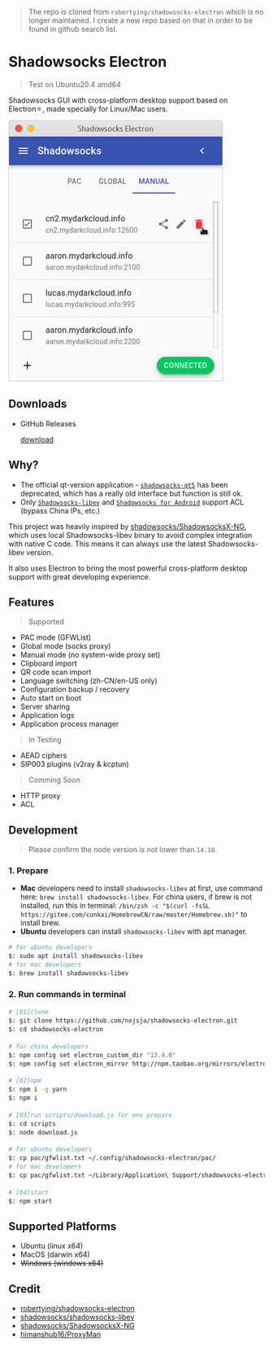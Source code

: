 > The repo is cloned from `robertying/shadowsocks-electron` which is no longer maintained. I create a new repo based on that in order to be found in github search list.

# Shadowsocks Electron
> Test on Ubuntu20.4 amd64

Shadowsocks GUI with cross-platform desktop support based on Electron⚛️, made specially for Linux/Mac users.

![screenshot](./assets/screenshot.png)

## Downloads

- GitHub Releases

  [download](https://github.com/nojsja/shadowsocks-electron/releases/latest)

## Why?

- The official qt-version application - [`shadowsocks-qt5`](https://github.com/shadowsocks/shadowsocks-qt5) has been deprecated, which has a really old interface but function is still ok.
- Only [`Shadowsocks-libev`](https://github.com/shadowsocks/shadowsocks-libev) and [`Shadowsocks for Android`](https://github.com/shadowsocks/shadowsocks-android) support ACL (bypass China IPs, etc.)

 This project was heavily inspired by [shadowsocks/ShadowsocksX-NG](https://github.com/shadowsocks/ShadowsocksX-NG), which uses local Shadowsocks-libev binary to avoid complex integration with native C code. This means it can always use the latest Shadowsocks-libev version.

It also uses Electron to bring the most powerful cross-platform desktop support with great developing experience.

## Features

> Supported

- PAC mode (GFWList)
- Global mode (socks proxy)
- Manual mode (no system-wide proxy set)
- Clipboard import
- QR code scan import
- Language switching (zh-CN/en-US only)
- Configuration backup / recovery
- Auto start on boot
- Server sharing
- Application logs
- Application process manager

> In Testing

- AEAD ciphers
- SIP003 plugins (v2ray & kcptun)

> Comming Soon

- HTTP proxy
- ACL

## Development

>Please confirm the node version is not lower than `14.18`.

### 1. Prepare

- __Mac__ developers need to install `shadowsocks-libev` at first, use command here: `brew install shadowsocks-libev`. For china users, if brew is not installed, run this in terminal: `/bin/zsh -c "$(curl -fsSL https://gitee.com/cunkai/HomebrewCN/raw/master/Homebrew.sh)"` to install brew.
- __Ubuntu__ developers can install `shadowsocks-libev` with apt manager.

```bash
# for ubuntu developers
$: sudo apt install shadowsocks-libev
# for mac developers
$: brew install shadowsocks-libev
```

### 2. Run commands in terminal

```bash
# [01]clone
$: git clone https://github.com/nojsja/shadowsocks-electron.git
$: cd shadowsocks-electron

# for china developers
$: npm config set electron_custom_dir "13.4.0"
$: npm config set electron_mirror http://npm.taobao.org/mirrors/electron/

# [02]npm
$: npm i -g yarn
$: npm i

# [03]run scripts/download.js for env prepare
$: cd scripts
$: node download.js

# for ubuntu developers
$: cp pac/gfwlist.txt ~/.config/shadowsocks-electron/pac/
# for mac developers
$: cp pac/gfwlist.txt ~/Library/Application\ Support/shadowsocks-electron/pac/

# [04]start
$: npm start
```

## Supported Platforms

- Ubuntu (linux x64)
- MacOS (darwin x64)
- <del>Windows (windows x64)</del>

## Credit

- [robertying/shadowsocks-electron](https://github.com/robertying/shadowsocks-electron)
- [shadowsocks/shadowsocks-libev](https://github.com/shadowsocks/shadowsocks-libev)
- [shadowsocks/ShadowsocksX-NG](https://github.com/shadowsocks/ShadowsocksX-NG)
- [himanshub16/ProxyMan](https://github.com/himanshub16/ProxyMan)
